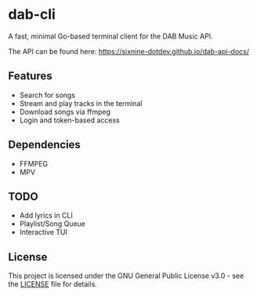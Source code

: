 # dab-cli   
A fast, minimal Go-based terminal client for the DAB Music API.

The API can be found here: https://sixnine-dotdev.github.io/dab-api-docs/

## Features
- Search for songs
- Stream and play tracks in the terminal
- Download songs via ffmpeg
- Login and token-based access

## Dependencies
- FFMPEG
- MPV

## TODO
- Add lyrics in CLI
- Playlist/Song Queue
- Interactive TUI

## License

This project is licensed under the GNU General Public License v3.0 - see the [LICENSE](LICENSE) file for details.
